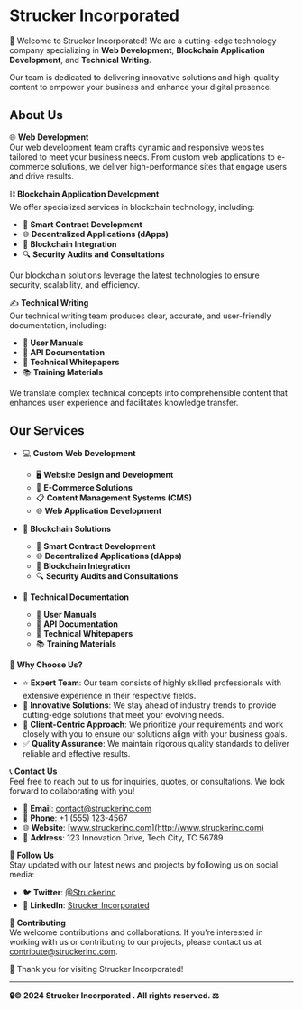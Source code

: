 # Strucker Incorporated

🎉 Welcome to Strucker Incorporated! We are a cutting-edge technology company specializing in **Web Development**, **Blockchain Application Development**, and **Technical Writing**. 

Our team is dedicated to delivering innovative solutions and high-quality content to empower your business and enhance your digital presence.

## About Us

🌐 **Web Development**  
Our web development team crafts dynamic and responsive websites tailored to meet your business needs. From custom web applications to e-commerce solutions, we deliver high-performance sites that engage users and drive results.

⛓️ **Blockchain Application Development**  
We offer specialized services in blockchain technology, including:
- 🤖 **Smart Contract Development**
- 🌐 **Decentralized Applications (dApps)**
- 🔗 **Blockchain Integration**
- 🔍 **Security Audits and Consultations**

Our blockchain solutions leverage the latest technologies to ensure security, scalability, and efficiency.

✍️ **Technical Writing**  
Our technical writing team produces clear, accurate, and user-friendly documentation, including:
- 📖 **User Manuals**
- 🧩 **API Documentation**
- 📑 **Technical Whitepapers**
- 📚 **Training Materials**

We translate complex technical concepts into comprehensible content that enhances user experience and facilitates knowledge transfer.

## Our Services

- 💻 **Custom Web Development**
  - 🖥️ **Website Design and Development**
  - 🛒 **E-Commerce Solutions**
  - 📋 **Content Management Systems (CMS)**
  - 🌐 **Web Application Development**

- 🔗 **Blockchain Solutions**
  - 🤖 **Smart Contract Development**
  - 🌐 **Decentralized Applications (dApps)**
  - 🔗 **Blockchain Integration**
  - 🔍 **Security Audits and Consultations**

- 📝 **Technical Documentation**
  - 📖 **User Manuals**
  - 🧩 **API Documentation**
  - 📑 **Technical Whitepapers**
  - 📚 **Training Materials**

🌟 **Why Choose Us?**  
- ⭐ **Expert Team**: Our team consists of highly skilled professionals with extensive experience in their respective fields.
- 🚀 **Innovative Solutions**: We stay ahead of industry trends to provide cutting-edge solutions that meet your evolving needs.
- 🤝 **Client-Centric Approach**: We prioritize your requirements and work closely with you to ensure our solutions align with your business goals.
- ✅ **Quality Assurance**: We maintain rigorous quality standards to deliver reliable and effective results.

📞 **Contact Us**  
Feel free to reach out to us for inquiries, quotes, or consultations. We look forward to collaborating with you!

- 📧 **Email**: [contact@struckerinc.com](mailto:contact@struckerinc.com)
- 📱 **Phone**: +1 (555) 123-4567
- 🌐 **Website**: [www.struckerinc.com](http://www.struckerinc.com)
- 🏢 **Address**: 123 Innovation Drive, Tech City, TC 56789

🌟 **Follow Us**  
Stay updated with our latest news and projects by following us on social media:

- 🐦 **Twitter**: [@StruckerInc](https://twitter.com/StruckerInc)
- 🔗 **LinkedIn**: [Strucker Incorporated](https://www.linkedin.com/company/struckerinc)

🤝 **Contributing**  
We welcome contributions and collaborations. If you're interested in working with us or contributing to our projects, please contact us at [contribute@struckerinc.com](mailto:contribute@struckerinc.com).

💙 Thank you for visiting Strucker Incorporated! 

---

**🔒© 2024 Strucker Incorporated . All rights reserved. ⚖️**
